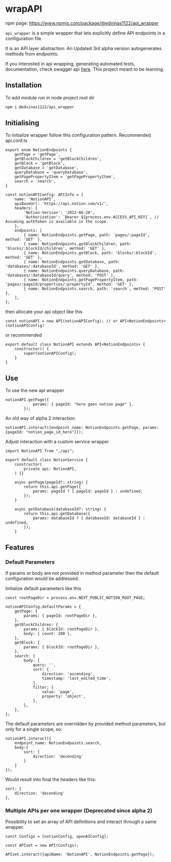 # wrapAPI

npm page: https://www.npmjs.com/package/@edvinas1122/api_wrapper

`api_wrapper` is a simple wrapper that lets explicitly define API endpoints in a configuration file.

It is an API layer abstraction.
An Updated 3rd alpha version autogenerates methods from endpoints.

If you interested in api wrapping, generating automated tests, documentation, check swagger api [here](https://swagger.io/). This project meant to be learning.

## Installation

To add module run in node project root dir

```bash
npm i @edvinas1122/api_wrapper
```

## Initialising

To initialize wrapper follow this configuration pattern. Recommended api.conf.ts

```tsx
export enum NotionEndpoints {
    getPage = 'getPage',
    getBlockChildren = 'getBlockChildren',
    getBlock = 'getBlock',
    getDatabase = 'getDatabase',
    queryDatabase = 'queryDatabase',
    getPagePropertyItem = 'getPagePropertyItem',
    search = 'search',
}

const notionAPIConfig: APIInfo = {
    name: 'NotionAPI',
    apiBaseUrl: 'https://api.notion.com/v1/',
    headers: {
        'Notion-Version': '2022-06-28',
        'Authorization': `Bearer ${process.env.ACCESS_API_KEY}`, // Assuming authToken is available in the scope.
    },
    endpoints: [
        { name: NotionEndpoints.getPage, path: 'pages/:pageId', method: 'GET' },
        { name: NotionEndpoints.getBlockChildren, path: 'blocks/:blockId/children', method: 'GET' },
        { name: NotionEndpoints.getBlock, path: 'blocks/:blockId', method: 'GET' },
        { name: NotionEndpoints.getDatabase, path: 'databases/:databaseId', method: 'GET' },
        { name: NotionEndpoints.queryDatabase, path: 'databases/:databaseId/query', method: 'POST' },
        { name: NotionEndpoints.getPagePropertyItem, path: 'pages/:pageId/properties/:propertyId', method: 'GET' },
        { name: NotionEndpoints.search, path: 'search', method: 'POST' },
    ],
};
```

then allocate your api object like this

```tsx
const notionAPI = new API(notionAPIConfig); // or API<NotionEndpoints>(notionAPIConfig)
```

or recommended

```tsx
export default class NotionAPI extends API<NotionEndpoints> {
    constructor() {
        super(notionAPIConfig);
    }
}
```

## Use

To use the new api wrapper 

```tsx
notionAPI.getPage({
			params: { pageId: "here goes notion page" },
		});
```

An old way of alpha 2 interaction

```tsx
notionAPI.interact({endpoint_name: NotionEndpoints.getPage, params:{pageId: "notion_page_id_here"}});
```

Adjust interaction with a custom service wrapper

```tsx
import NotionAPI from "./api";

export default class NotionService {
	constructor(
		private api: NotionAPI,
	) {}

	async getPage(pageId?: string) {
		return this.api.getPage({
			params: pageId ? { pageId: pageId } : undefined,
		});
	}

	async getDatabase(databaseId?: string) {
		return this.api.getDatabase({
			params: databaseId ? { databaseId: databaseId } : undefined,
		});
	}
```

## Features

### Default Parameters

If params or body are not provided in method parameter then the default configuration would be addressed.

Initialize default parameters like this

```tsx
const rootPageDir = process.env.NEXT_PUBLIC_NOTION_ROOT_PAGE;

notionAPIConfig.defaultParams = {
    getPage: {
        params: { pageId: rootPageDir },
    },
    getBlockChildren: {
        params: { blockId: rootPageDir },
        body: { count: 200 },
    },
    getBlock: {
        params: { blockId: rootPageDir },
    },
    search: {
        body: {
            query: '',
            sort: {
                direction: 'ascending',
                timestamp: 'last_edited_time',
            },
            filter: {
                value: 'page',
                property: 'object',
            },
        },
    },
};
```

The default parameters are overridden by provided method parameters, but only for a single scope, so:

```tsx
notionAPI.interact({
	endpoint_name: NotionEndpoints.search,
	body:{
		sort: {
			direction: 'decending'
		}
	}
});
```

Would result into final the headers like this:

```tsx
sort: {
	direction: 'decending'
},
```

### Multiple APIs per one wrapper (Deprecated since alpha 2)

Possibility to set an array of API definitions and interact through a same wrapper.

```tsx
const Configs = [notionConfig, openAIConfig];

const APIset = new API(Configs);

APIset.interact({apiName: 'NotionAPI', NotionEndpoints.getPage});
```